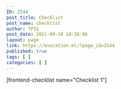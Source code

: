 ```yaml
---
ID: 2544
post_title: Checklist
post_name: checklist
author: TP31
post_date: 2021-09-10 10:16:06
layout: page
link: https://evocation.ml/?page_id=2544
published: true
tags: [ ]
categories: [ ]
---
```

<!-- wp:shortcode -->
[frontend-checklist name="Checklist 1"]
<!-- /wp:shortcode -->